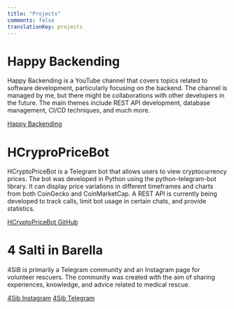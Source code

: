 ```yaml
---
title: "Projects"
comments: false
translationKey: projects
---
```


# Happy Backending

Happy Backending is a YouTube channel that covers topics related to software development, particularly focusing on the backend. The channel is managed by me, but there might be collaborations with other developers in the future. The main themes include REST API development, database management, CI/CD techniques, and much more.

[Happy Backending](https://www.youtube.com/@HappyBackending)

# HCryproPriceBot

HCryptoPriceBot is a Telegram bot that allows users to view cryptocurrency prices. The bot was developed in Python using the python-telegram-bot library. It can display price variations in different timeframes and charts from both CoinGecko and CoinMarketCap. A REST API is currently being developed to track calls, limit bot usage in certain chats, and provide statistics.

[HCryptoPriceBot GitHub](https://github.com/halon176/h-crypto-price-bot)

# 4 Salti in Barella

4SiB is primarily a Telegram community and an Instagram page for volunteer rescuers. The community was created with the aim of sharing experiences, knowledge, and advice related to medical rescue.

[4Sib Instagram](https://www.instagram.com/4saltiinbarella.official/)
[4Sib Telegram](https://t.me/quattrosaltiinbarella)
